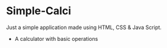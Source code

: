 # Simple-Calci

Just a simple application made using HTML, CSS & Java Script.
- A calculator with basic operations
